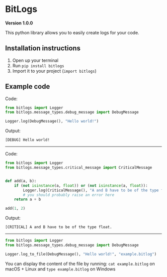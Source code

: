# BitLogs
**Version 1.0.0**

This python library allows you to easily create logs for your code.

## Installation instructions
1. Open up your terminal
2. Run ```pip install bitlogs```
3. Import it to your project (```import bitlogs```)

## Example code
Code:
```python
from bitlogs import Logger
from bitlogs.message_types.debug_message import DebugMessage

Logger.log(DebugMessage(), "Hello world!")
```
Output:
```
[DEBUG] Hello world!
```
---
Code:
```python
from bitlogs import Logger
from bitlogs.message_types.critical_message import CriticalMessage


def add(a, b):
    if (not isinstance(a, float)) or (not isinstance(a, float)):
        Logger.log(CriticalMessage(), "A and B have to be of the type float.")
        # you should probably raise an error here
    return a + b

add(1, 2)
```
Output:
```
[CRITICAL] A and B have to be of the type float.
```
---
```python
from bitlogs import Logger
from bitlogs.message_types.debug_message import DebugMessage

Logger.log_to_file(DebugMessage(), "Hello world!", "example.bitlog")
```
You can display the content of the file by running: ```cat example.bitlog``` on macOS + Linux and ```type example.bitlog``` on Windows
